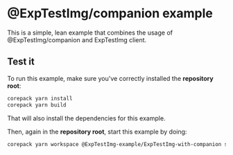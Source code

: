 # @ExpTestImg/companion example

This is a simple, lean example that combines the usage of @ExpTestImg/companion and ExpTestImg client.

## Test it

To run this example, make sure you've correctly installed the **repository root**:

```bash
corepack yarn install
corepack yarn build
```

That will also install the dependencies for this example.

Then, again in the **repository root**, start this example by doing:

```bash
corepack yarn workspace @ExpTestImg-example/ExpTestImg-with-companion start
```
